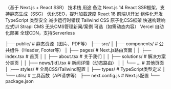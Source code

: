 （基于 Next.js + React SSR）
技术栈	用途	备注
Next.js 14	React SSR框架，支持静态生成（SSG）	优化SEO，提升加载速度
React 18	前端UI开发	组件化开发
TypeScript	类型安全	减少运行时错误
Tailwind CSS	原子化CSS框架	快速构建响应式UI
Strapi CMS	无头CMS管理新闻/案例	可选（如需动态内容）
Vercel	自动化部署	全球CDN，支持Serverless

├── public/                 # 静态资源（图片、PDF等）
├── src/
│   ├── components/         # 公共组件（Header, Footer等）
│   ├── pages/              # Next.js路由页面
│   │   ├── index.tsx       # 首页
│   │   ├── about.tsx       # 关于我们
│   │   ├── solutions/      # 解决方案分类页
│   │   ├── news/[id].tsx   # 新闻详情（动态路由）
│   │   └── ...             # 其他页面
│   ├── styles/             # 全局CSS/Tailwind配置
│   ├── types/              # TypeScript类型定义
│   └── utils/              # 工具函数（API请求等）
├── next.config.js          # Next.js配置
└── package.json